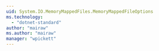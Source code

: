 ```yaml
---
uid: System.IO.MemoryMappedFiles.MemoryMappedFileOptions
ms.technology: 
  - "dotnet-standard"
author: "mairaw"
ms.author: "mairaw"
manager: "wpickett"
---
```

